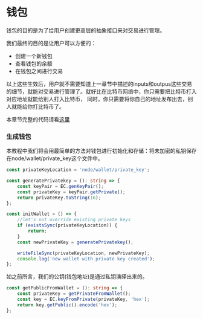 # 钱包
钱包的目的是为了给用户创建更高层的抽象接口来对交易进行管理。

我们最终的目的是让用户可以方便的：
- 创建一个新钱包
- 查看钱包的余额
- 在钱包之间进行交易

以上这些生效后，用户就不需要知道上一章节中描述的inputs和outpus这些交易的细节，就能对交易进行管理了。就好比在比特币网络中，你只需要把比特币打入对应地址就能给别人打入比特币， 同时，你只需要将你自己的地址发布出去，别人就能给你打比特币了。

本章节完整的代码请看[这里](https://github.com/zhubaitian/naivecoin/tree/chapter4)

### 生成钱包

本教程中我们将会用最简单的方法对钱包进行初始化和存储：将未加密的私钥保存在node/wallet/private_key这个文件中。

``` typescript
const privateKeyLocation = 'node/wallet/private_key';

const generatePrivatekey = (): string => {
    const keyPair = EC.genKeyPair();
    const privateKey = keyPair.getPrivate();
    return privateKey.toString(16);
};

const initWallet = () => {
    //let's not override existing private keys
    if (existsSync(privateKeyLocation)) {
        return;
    }
    const newPrivateKey = generatePrivatekey();

    writeFileSync(privateKeyLocation, newPrivateKey);
    console.log('new wallet with private key created');
};
```

如之前所言，我们的公钥(钱包地址)是通过私钥演绎出来的。

``` typescript
const getPublicFromWallet = (): string => {
    const privateKey = getPrivateFromWallet();
    const key = EC.keyFromPrivate(privateKey, 'hex');
    return key.getPublic().encode('hex');
};
```












